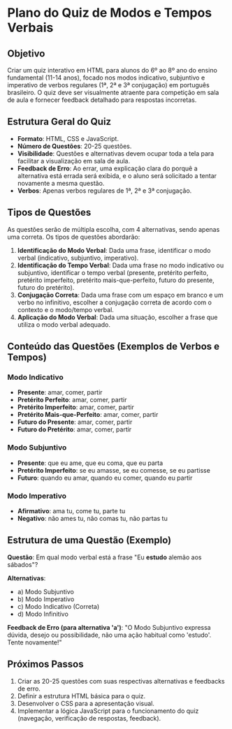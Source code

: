 # Plano do Quiz de Modos e Tempos Verbais

## Objetivo
Criar um quiz interativo em HTML para alunos do 6º ao 8º ano do ensino fundamental (11-14 anos), focado nos modos indicativo, subjuntivo e imperativo de verbos regulares (1ª, 2ª e 3ª conjugação) em português brasileiro. O quiz deve ser visualmente atraente para competição em sala de aula e fornecer feedback detalhado para respostas incorretas.

## Estrutura Geral do Quiz
*   **Formato**: HTML, CSS e JavaScript.
*   **Número de Questões**: 20-25 questões.
*   **Visibilidade**: Questões e alternativas devem ocupar toda a tela para facilitar a visualização em sala de aula.
*   **Feedback de Erro**: Ao errar, uma explicação clara do porquê a alternativa está errada será exibida, e o aluno será solicitado a tentar novamente a mesma questão.
*   **Verbos**: Apenas verbos regulares de 1ª, 2ª e 3ª conjugação.

## Tipos de Questões
As questões serão de múltipla escolha, com 4 alternativas, sendo apenas uma correta. Os tipos de questões abordarão:

1.  **Identificação do Modo Verbal**: Dada uma frase, identificar o modo verbal (indicativo, subjuntivo, imperativo).
2.  **Identificação do Tempo Verbal**: Dada uma frase no modo indicativo ou subjuntivo, identificar o tempo verbal (presente, pretérito perfeito, pretérito imperfeito, pretérito mais-que-perfeito, futuro do presente, futuro do pretérito).
3.  **Conjugação Correta**: Dada uma frase com um espaço em branco e um verbo no infinitivo, escolher a conjugação correta de acordo com o contexto e o modo/tempo verbal.
4.  **Aplicação do Modo Verbal**: Dada uma situação, escolher a frase que utiliza o modo verbal adequado.

## Conteúdo das Questões (Exemplos de Verbos e Tempos)

### Modo Indicativo
*   **Presente**: amar, comer, partir
*   **Pretérito Perfeito**: amar, comer, partir
*   **Pretérito Imperfeito**: amar, comer, partir
*   **Pretérito Mais-que-Perfeito**: amar, comer, partir
*   **Futuro do Presente**: amar, comer, partir
*   **Futuro do Pretérito**: amar, comer, partir

### Modo Subjuntivo
*   **Presente**: que eu ame, que eu coma, que eu parta
*   **Pretérito Imperfeito**: se eu amasse, se eu comesse, se eu partisse
*   **Futuro**: quando eu amar, quando eu comer, quando eu partir

### Modo Imperativo
*   **Afirmativo**: ama tu, come tu, parte tu
*   **Negativo**: não ames tu, não comas tu, não partas tu

## Estrutura de uma Questão (Exemplo)

**Questão**: Em qual modo verbal está a frase "Eu **estudo** alemão aos sábados"?

**Alternativas**:
*   a) Modo Subjuntivo
*   b) Modo Imperativo
*   c) Modo Indicativo (Correta)
*   d) Modo Infinitivo

**Feedback de Erro (para alternativa 'a')**:
"O Modo Subjuntivo expressa dúvida, desejo ou possibilidade, não uma ação habitual como 'estudo'. Tente novamente!"

## Próximos Passos
1.  Criar as 20-25 questões com suas respectivas alternativas e feedbacks de erro.
2.  Definir a estrutura HTML básica para o quiz.
3.  Desenvolver o CSS para a apresentação visual.
4.  Implementar a lógica JavaScript para o funcionamento do quiz (navegação, verificação de respostas, feedback).


